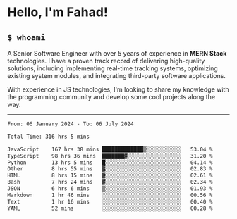<h1>Hello, I'm Fahad!</h1>

<h2><code>$ whoami</code></h2>

A Senior Software Engineer with over 5 years of experience in **MERN Stack** technologies. I have a proven track record of delivering high-quality solutions, including implementing real-time tracking systems, optimizing existing system modules, and integrating third-party software applications.

With experience in JS technologies, I'm looking to share my knowledge with the programming community and develop some cool projects along the way.

---

<!--START_SECTION:waka-->

```txt
From: 06 January 2024 - To: 06 July 2024

Total Time: 316 hrs 5 mins

JavaScript    167 hrs 38 mins █████████████▒░░░░░░░░░░░   53.04 %
TypeScript    98 hrs 36 mins  ███████▓░░░░░░░░░░░░░░░░░   31.20 %
Python        13 hrs 5 mins   █░░░░░░░░░░░░░░░░░░░░░░░░   04.14 %
Other         8 hrs 55 mins   ▓░░░░░░░░░░░░░░░░░░░░░░░░   02.83 %
HTML          8 hrs 15 mins   ▓░░░░░░░░░░░░░░░░░░░░░░░░   02.61 %
Bash          7 hrs 24 mins   ▓░░░░░░░░░░░░░░░░░░░░░░░░   02.34 %
JSON          6 hrs 6 mins    ▒░░░░░░░░░░░░░░░░░░░░░░░░   01.93 %
Markdown      1 hr 46 mins    ░░░░░░░░░░░░░░░░░░░░░░░░░   00.56 %
Text          1 hr 16 mins    ░░░░░░░░░░░░░░░░░░░░░░░░░   00.40 %
YAML          52 mins         ░░░░░░░░░░░░░░░░░░░░░░░░░   00.28 %
```

<!--END_SECTION:waka-->

<!--
**heyFahad/heyFahad** is a ✨ _special_ ✨ repository because its `README.md` (this file) appears on your GitHub profile.

Here are some ideas to get you started:

- 🔭 I’m currently working on ...
- 🌱 I’m currently learning ...
- 👯 I’m looking to collaborate on ...
- 🤔 I’m looking for help with ...
- 💬 Ask me about ...
- 📫 How to reach me: ...
- 😄 Pronouns: ...
- ⚡ Fun fact: ...
-->

